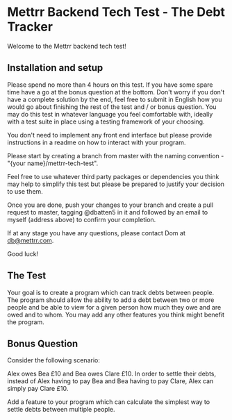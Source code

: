 # Mettrr Backend Tech Test - The Debt Tracker

Welcome to the Mettrr backend tech test!

## Installation and setup

Please spend no more than 4 hours on this test. If you have some spare time 
have a go at the bonus question at the bottom. Don't worry if you don't have a
complete solution by the end, feel free to submit in English how you would go
about finishing the rest of the test and / or bonus question. You may do this 
test in whatever language you feel comfortable with, ideally with a test suite 
in place using a testing framework of your choosing.

You don't need to implement any front end interface but please provide 
instructions in a readme on how to interact with your program.

Please start by creating a branch from master with the naming convention -
"{your name}/mettrr-tech-test".

Feel free to use whatever third party packages or dependencies you think may
help to simplify this test but please be prepared to justify your decision to
use them.

Once you are done, push your changes to your branch and create a pull
request to master, tagging @dbatten5 in it and followed by an email to myself
(address above) to confirm your completion. 

If at any stage you have any questions, please contact Dom at db@mettrr.com.

Good luck!

## The Test

Your goal is to create a program which can track debts between people. The 
program should allow the ability to add a debt between two or more people and 
be able to view for a given person how much they owe and are owed and to whom. 
You may add any other features you think might benefit the program.

## Bonus Question

Consider the following scenario:

Alex owes Bea £10 and Bea owes Clare £10. In order to settle their debts,
instead of Alex having to pay Bea and Bea having to pay Clare, Alex can simply
pay Clare £10.

Add a feature to your program which can calculate the simplest way to settle
debts between multiple people.
